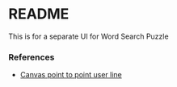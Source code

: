 # README #

This is for a separate UI for Word Search Puzzle

### References ###
* [Canvas point to point user line](http://stackoverflow.com/questions/21658103/canvas-point-to-point-user-line)
